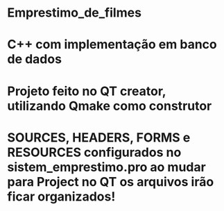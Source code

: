 # Emprestimo_de_filmes
# C++ com implementação em banco de dados
# Projeto feito no QT creator, utilizando Qmake como construtor
# SOURCES, HEADERS, FORMS e RESOURCES configurados no sistem_emprestimo.pro ao mudar para Project no QT os arquivos irão ficar organizados!
